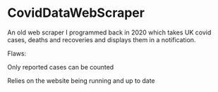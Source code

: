 # CovidDataWebScraper
An old web scraper I programmed back in 2020 which takes UK covid cases, deaths and recoveries and displays them in a notification.

Flaws:

Only reported cases can be counted

Relies on the website being running and up to date

